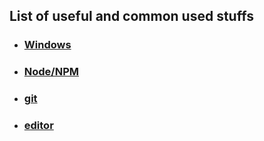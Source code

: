 ## List of useful and common used stuffs

* ### [Windows](./windows/readme.md#menu)
* ### [Node/NPM](./node/readme.md#menu)
* ### [git](./git/readme.md#menu)
* ### [editor](./editor/readme.md#menu)
